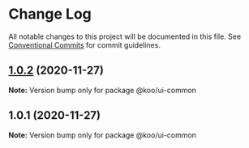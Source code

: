 # Change Log

All notable changes to this project will be documented in this file.
See [Conventional Commits](https://conventionalcommits.org) for commit guidelines.

## [1.0.2](https://github.com/guntherkoo/yarn-workspaces/compare/@koo/ui-common@1.0.1...@koo/ui-common@1.0.2) (2020-11-27)

**Note:** Version bump only for package @koo/ui-common





## 1.0.1 (2020-11-27)

**Note:** Version bump only for package @koo/ui-common
